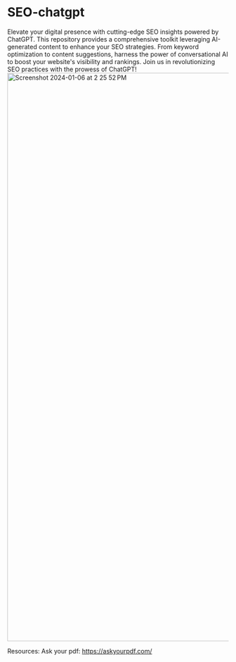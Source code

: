 # SEO-chatgpt

Elevate your digital presence with cutting-edge SEO insights powered by ChatGPT. This repository provides a comprehensive toolkit leveraging AI-generated content to enhance your SEO strategies. From keyword optimization to content suggestions, harness the power of conversational AI to boost your website's visibility and rankings. Join us in revolutionizing SEO practices with the prowess of ChatGPT!
<img width="1291" alt="Screenshot 2024-01-06 at 2 25 52 PM" src="https://github.com/andysingal/SEO-chatgpt/assets/20493493/2dbbb6da-95cc-4499-8067-d33883c3083a">

Resources:
Ask your pdf: https://askyourpdf.com/ 
